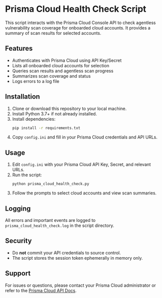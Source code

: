 # Prisma Cloud Health Check Script

This script interacts with the Prisma Cloud Console API to check agentless vulnerability scan coverage for onboarded cloud accounts. It provides a summary of scan results for selected accounts.

## Features
- Authenticates with Prisma Cloud using API Key/Secret
- Lists all onboarded cloud accounts for selection
- Queries scan results and agentless scan progress
- Summarizes scan coverage and status
- Logs errors to a log file

## Installation

1. Clone or download this repository to your local machine.
2. Install Python 3.7+ if not already installed.
3. Install dependencies:
   ```bash
   pip install -r requirements.txt
   ```
4. Copy `config.ini` and fill in your Prisma Cloud credentials and API URLs.

## Usage

1. Edit `config.ini` with your Prisma Cloud API Key, Secret, and relevant URLs.
2. Run the script:
   ```
   python prisma_cloud_health_check.py
   ```
3. Follow the prompts to select cloud accounts and view scan summaries.

## Logging

All errors and important events are logged to `prisma_cloud_health_check.log` in the script directory.

## Security
- Do **not** commit your API credentials to source control.
- The script stores the session token ephemerally in memory only.

## Support
For issues or questions, please contact your Prisma Cloud administrator or refer to the [Prisma Cloud API Docs](https://pan.dev/prisma-cloud/api/).
